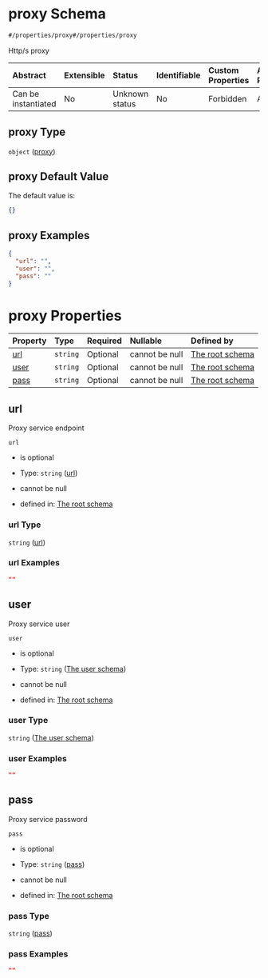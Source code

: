 # proxy Schema

```txt
#/properties/proxy#/properties/proxy
```

Http/s proxy

| Abstract            | Extensible | Status         | Identifiable | Custom Properties | Additional Properties | Access Restrictions | Defined In                                                        |
| :------------------ | :--------- | :------------- | :----------- | :---------------- | :-------------------- | :------------------ | :---------------------------------------------------------------- |
| Can be instantiated | No         | Unknown status | No           | Forbidden         | Allowed               | none                | [values.schema.json\*](values.schema.json "open original schema") |

## proxy Type

`object` ([proxy](values-properties-proxy.md))

## proxy Default Value

The default value is:

```json
{}
```

## proxy Examples

```json
{
  "url": "",
  "user": "",
  "pass": ""
}
```

# proxy Properties

| Property      | Type     | Required | Nullable       | Defined by                                                                                                                                      |
| :------------ | :------- | :------- | :------------- | :---------------------------------------------------------------------------------------------------------------------------------------------- |
| [url](#url)   | `string` | Optional | cannot be null | [The root schema](values-properties-proxy-properties-url.md "#/properties/proxy/properties/url#/properties/proxy/properties/url")               |
| [user](#user) | `string` | Optional | cannot be null | [The root schema](values-properties-proxy-properties-the-user-schema.md "#/properties/proxy/properties/user#/properties/proxy/properties/user") |
| [pass](#pass) | `string` | Optional | cannot be null | [The root schema](values-properties-proxy-properties-pass.md "#/properties/proxy/properties/pass#/properties/proxy/properties/pass")            |

## url

Proxy service endpoint

`url`

*   is optional

*   Type: `string` ([url](values-properties-proxy-properties-url.md))

*   cannot be null

*   defined in: [The root schema](values-properties-proxy-properties-url.md "#/properties/proxy/properties/url#/properties/proxy/properties/url")

### url Type

`string` ([url](values-properties-proxy-properties-url.md))

### url Examples

```json
""
```

## user

Proxy service user

`user`

*   is optional

*   Type: `string` ([The user schema](values-properties-proxy-properties-the-user-schema.md))

*   cannot be null

*   defined in: [The root schema](values-properties-proxy-properties-the-user-schema.md "#/properties/proxy/properties/user#/properties/proxy/properties/user")

### user Type

`string` ([The user schema](values-properties-proxy-properties-the-user-schema.md))

### user Examples

```json
""
```

## pass

Proxy service password

`pass`

*   is optional

*   Type: `string` ([pass](values-properties-proxy-properties-pass.md))

*   cannot be null

*   defined in: [The root schema](values-properties-proxy-properties-pass.md "#/properties/proxy/properties/pass#/properties/proxy/properties/pass")

### pass Type

`string` ([pass](values-properties-proxy-properties-pass.md))

### pass Examples

```json
""
```
